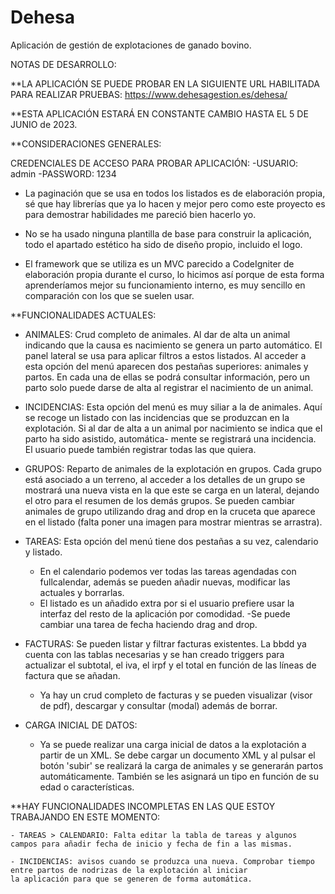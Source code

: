 # Dehesa
Aplicación de gestión de explotaciones de ganado bovino.

NOTAS DE DESARROLLO:

  **LA APLICACIÓN SE PUEDE PROBAR EN LA SIGUIENTE URL HABILITADA PARA REALIZAR PRUEBAS: https://www.dehesagestion.es/dehesa/
  
  **ESTA APLICACIÓN ESTARÁ EN CONSTANTE CAMBIO HASTA EL 5 DE JUNIO de 2023.
 
 
  **CONSIDERACIONES GENERALES:
  
  CREDENCIALES DE ACCESO PARA PROBAR APLICACIÓN: 
    -USUARIO: admin
    -PASSWORD: 1234
   
  - La paginación que se usa en todos los listados es de elaboración propia, sé que hay librerías que ya lo hacen y mejor pero 
  como este proyecto es para demostrar habilidades me pareció bien hacerlo yo.
  
  - No se ha usado ninguna plantilla de base para construir la aplicación, todo el apartado estético ha sido de diseño propio,
  incluido el logo.
  
  - El framework que se utiliza es un MVC parecido a CodeIgniter de elaboración propia durante el curso, lo hicimos así porque
  de esta forma aprenderíamos mejor su funcionamiento interno, es muy sencillo en comparación con los que se suelen usar.
    
  **FUNCIONALIDADES ACTUALES: 
  
   - ANIMALES: Crud completo de animales. Al dar de alta un animal indicando que la causa es nacimiento se genera un parto
    automático. El panel lateral se usa para aplicar filtros a estos listados. Al acceder a esta opción del menú aparecen dos
    pestañas superiores: animales y partos. En cada una de ellas se podrá consultar información, pero un parto solo puede
    darse de alta al registrar el nacimiento de un animal.
    
   - INCIDENCIAS: Esta opción del menú es muy siliar a la de animales. Aquí se recoge un listado con las incidencias que se
    produzcan en la explotación. Si al dar de alta a un animal por nacimiento se indica que el parto ha sido asistido, automática-
    mente se registrará una incidencia. El usuario puede también registrar todas las que quiera.
    
   - GRUPOS: Reparto de animales de la explotación en grupos. Cada grupo está asociado a un terreno, al acceder a los detalles de un
    grupo se mostrará una nueva vista en la que este se carga en un lateral, dejando el otro para el resumen de los demás grupos.
    Se pueden cambiar animales de grupo utilizando drag and drop en la cruceta que aparece en el listado (falta poner una imagen
    para mostrar mientras se arrastra).
    
   - TAREAS: Esta opción del menú tiene dos pestañas a su vez, calendario y listado. 
       - En el calendario podemos ver todas las tareas agendadas con fullcalendar, además se pueden añadir nuevas, modificar las  
       actuales y borrarlas.
       - El listado es un añadido extra por si el usuario prefiere usar la interfaz del resto de la aplicación por comodidad.
       -Se puede cambiar una tarea de fecha haciendo drag and drop.
    
   - FACTURAS: Se pueden listar y filtrar facturas existentes. La bbdd ya cuenta con las tablas necesarias y se han creado triggers para actualizar el subtotal, el iva, el irpf y el total en función de las líneas de factura que se añadan. 
     - Ya hay un crud completo de facturas y se pueden visualizar (visor de pdf), descargar y consultar (modal) además de borrar.
  
   - CARGA INICIAL DE DATOS:
     - Ya se puede realizar una carga inicial de datos a la explotación a partir de un XML. Se debe cargar un documento XML y al pulsar el botón 'subir' se realizará la carga de animales y se generarán partos automáticamente. También se les asignará un tipo en función de su edad o características.
  
  **HAY FUNCIONALIDADES INCOMPLETAS EN LAS QUE ESTOY TRABAJANDO EN ESTE MOMENTO:
  
    - TAREAS > CALENDARIO: Falta editar la tabla de tareas y algunos campos para añadir fecha de inicio y fecha de fin a las mismas.
    
    - INCIDENCIAS: avisos cuando se produzca una nueva. Comprobar tiempo entre partos de nodrizas de la explotación al iniciar
    la aplicación para que se generen de forma automática.
    
